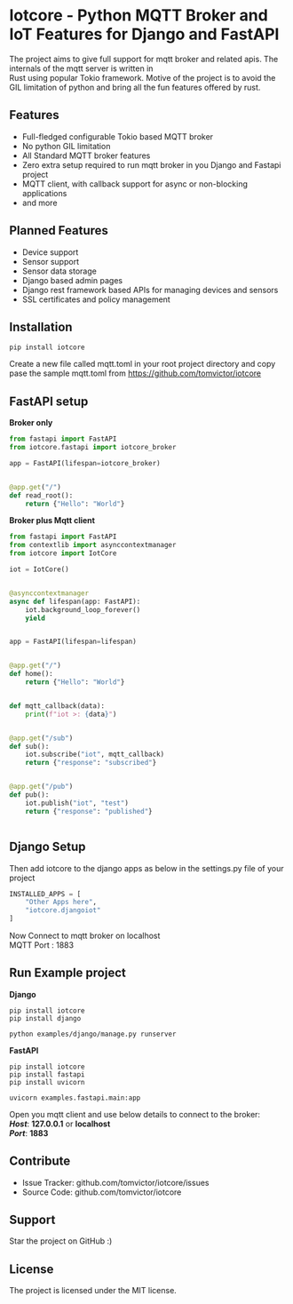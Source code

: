 # Iotcore - Python MQTT Broker and IoT Features for Django and FastAPI

The project aims to give full support for mqtt broker and related apis. The internals of the mqtt server is  written in  
Rust using popular Tokio framework. Motive of the project is to avoid the GIL limitation of python and bring all the  fun features offered by rust.

## Features

* Full-fledged configurable Tokio based MQTT broker
* No python GIL limitation
* All Standard MQTT broker features
* Zero extra setup required to run mqtt broker in you Django and Fastapi project
* MQTT client, with callback support for async or non-blocking applications
* and more

## Planned Features

* Device support
* Sensor support
* Sensor data storage
* Django based admin pages
* Django rest framework based APIs for managing devices and sensors
* SSL certificates and policy management

## Installation

```
pip install iotcore
```

Create a new file called mqtt.toml in your root project directory and copy pase the sample mqtt.toml from
https://github.com/tomvictor/iotcore    


## FastAPI setup

**Broker only**  

```python
from fastapi import FastAPI
from iotcore.fastapi import iotcore_broker

app = FastAPI(lifespan=iotcore_broker)


@app.get("/")
def read_root():
    return {"Hello": "World"}

```

**Broker plus Mqtt client**

```python
from fastapi import FastAPI
from contextlib import asynccontextmanager
from iotcore import IotCore

iot = IotCore()


@asynccontextmanager
async def lifespan(app: FastAPI):
    iot.background_loop_forever()
    yield


app = FastAPI(lifespan=lifespan)


@app.get("/")
def home():
    return {"Hello": "World"}


def mqtt_callback(data):
    print(f"iot >: {data}")


@app.get("/sub")
def sub():
    iot.subscribe("iot", mqtt_callback)
    return {"response": "subscribed"}


@app.get("/pub")
def pub():
    iot.publish("iot", "test")
    return {"response": "published"}



```


## Django Setup

Then add iotcore to the django apps as below in the settings.py file of your project
```python
INSTALLED_APPS = [
    "Other Apps here",
    "iotcore.djangoiot"
]
```

Now Connect to mqtt broker on localhost  
MQTT Port : 1883

## Run Example project


**Django**  

```shell
pip install iotcore
pip install django

python examples/django/manage.py runserver
```

**FastAPI**  

```shell
pip install iotcore
pip install fastapi
pip install uvicorn

uvicorn examples.fastapi.main:app
```

Open you mqtt client and use below details to connect to the broker:  
**_Host_**: **127.0.0.1** or  **localhost**  
**_Port_**: **1883**  

## Contribute

- Issue Tracker: github.com/tomvictor/iotcore/issues
- Source Code: github.com/tomvictor/iotcore

## Support

Star the project on GitHub :)

## License

The project is licensed under the MIT license.
